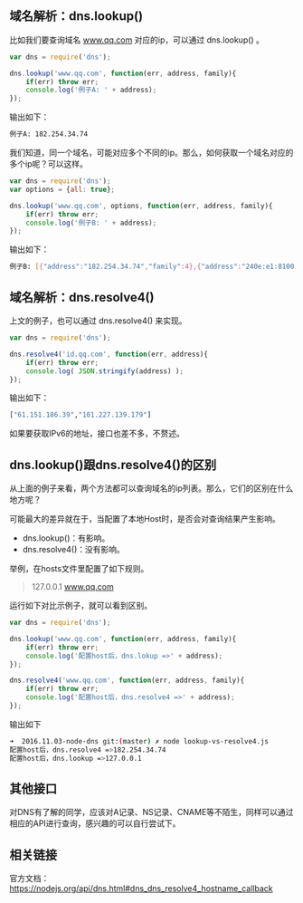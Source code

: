 ## 域名解析：dns.lookup()

比如我们要查询域名 www.qq.com 对应的ip，可以通过 dns.lookup() 。

```javascript
var dns = require('dns');

dns.lookup('www.qq.com', function(err, address, family){
    if(err) throw err;
    console.log('例子A: ' + address);
});
```

输出如下：

```bash
例子A: 182.254.34.74
```

我们知道，同一个域名，可能对应多个不同的ip。那么，如何获取一个域名对应的多个ip呢？可以这样。


```javascript
var dns = require('dns');
var options = {all: true};

dns.lookup('www.qq.com', options, function(err, address, family){
    if(err) throw err;
    console.log('例子B: ' + address);
});
```

输出如下：

```bash
例子B: [{"address":"182.254.34.74","family":4},{"address":"240e:e1:8100:28::2:16","family":6}]
```


## 域名解析：dns.resolve4()

上文的例子，也可以通过 dns.resolve4() 来实现。

```javascript
var dns = require('dns');

dns.resolve4('id.qq.com', function(err, address){
    if(err) throw err;
    console.log( JSON.stringify(address) );
});
```

输出如下：

```bash
["61.151.186.39","101.227.139.179"]
```

如果要获取IPv6的地址，接口也差不多，不赘述。

## dns.lookup()跟dns.resolve4()的区别

从上面的例子来看，两个方法都可以查询域名的ip列表。那么，它们的区别在什么地方呢？

可能最大的差异就在于，当配置了本地Host时，是否会对查询结果产生影响。

* dns.lookup()：有影响。
* dns.resolve4()：没有影响。

举例，在hosts文件里配置了如下规则。

>127.0.0.1 www.qq.com

运行如下对比示例子，就可以看到区别。

```javascript
var dns = require('dns');

dns.lookup('www.qq.com', function(err, address, family){
    if(err) throw err;
    console.log('配置host后，dns.lokup =>' + address);
});

dns.resolve4('www.qq.com', function(err, address, family){
    if(err) throw err;
    console.log('配置host后，dns.resolve4 =>' + address);
});
```

输出如下

```bash
➜  2016.11.03-node-dns git:(master) ✗ node lookup-vs-resolve4.js 
配置host后，dns.resolve4 =>182.254.34.74
配置host后，dns.lookup =>127.0.0.1
```

## 其他接口

对DNS有了解的同学，应该对A记录、NS记录、CNAME等不陌生，同样可以通过相应的API进行查询，感兴趣的可以自行尝试下。

## 相关链接

官方文档：https://nodejs.org/api/dns.html#dns_dns_resolve4_hostname_callback
